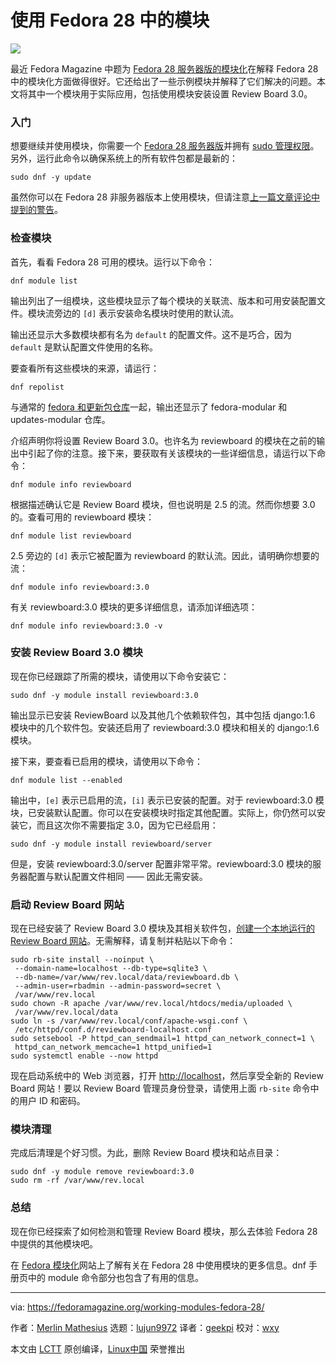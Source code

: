 使用 Fedora 28 中的模块
======

![](https://fedoramagazine.org/wp-content/uploads/2018/05/modules-workingwith-816x345.jpg)

最近 Fedora Magazine 中题为 [Fedora 28 服务器版的模块化][1]在解释 Fedora  28 中的模块化方面做得很好。它还给出了一些示例模块并解释了它们解决的问题。本文将其中一个模块用于实际应用，包括使用模块安装设置 Review Board 3.0。

### 入门

想要继续并使用模块，你需要一个 [Fedora 28 服务器版][2]并拥有 [sudo 管理权限][3]。另外，运行此命令以确保系统上的所有软件包都是最新的：

```
sudo dnf -y update
```

虽然你可以在 Fedora 28 非服务器版本上使用模块，但请注意[上一篇文章评论中提到的警告][4]。

### 检查模块

首先，看看 Fedora 28 可用的模块。运行以下命令：

```
dnf module list
```

输出列出了一组模块，这些模块显示了每个模块的关联流、版本和可用安装配置文件。模块流旁边的 `[d]` 表示安装命名模块时使用的默认流。

输出还显示大多数模块都有名为 `default` 的配置文件。这不是巧合，因为 `default` 是默认配置文件使用的名称。

要查看所有这些模块的来源，请运行：

```
dnf repolist
```

与通常的 [fedora 和更新包仓库][5]一起，输出还显示了 fedora-modular 和 updates-modular 仓库。

介绍声明你将设置 Review Board 3.0。也许名为 reviewboard 的模块在之前的输出中引起了你的注意。接下来，要获取有关该模块的一些详细信息，请运行以下命令：

```
dnf module info reviewboard
```

根据描述确认它是 Review Board 模块，但也说明是 2.5 的流。然而你想要 3.0 的。查看可用的 reviewboard 模块：

```
dnf module list reviewboard
```

2.5 旁边的 `[d]` 表示它被配置为 reviewboard 的默认流。因此，请明确你想要的流：

```
dnf module info reviewboard:3.0
```

有关 reviewboard:3.0 模块的更多详细信息，请添加详细选项：

```
dnf module info reviewboard:3.0 -v
```

### 安装 Review Board 3.0 模块

现在你已经跟踪了所需的模块，请使用以下命令安装它：

```
sudo dnf -y module install reviewboard:3.0
```

输出显示已安装 ReviewBoard 以及其他几个依赖软件包，其中包括 django:1.6 模块中的几个软件包。安装还启用了 reviewboard:3.0 模块和相关的 django:1.6 模块。

接下来，要查看已启用的模块，请使用以下命令：

```
dnf module list --enabled
```

输出中，`[e]` 表示已启用的流，`[i]` 表示已安装的配置。对于 reviewboard:3.0 模块，已安装默认配置。你可以在安装模块时指定其他配置。实际上，你仍然可以安装它，而且这次你不需要指定 3.0，因为它已经启用：

```
sudo dnf -y module install reviewboard/server
```

但是，安装 reviewboard:3.0/server 配置非常平常。reviewboard:3.0 模块的服务器配置与默认配置文件相同 —— 因此无需安装。

### 启动 Review Board  网站

现在已经安装了 Review Board 3.0 模块及其相关软件包，[创建一个本地运行的 Review Board 网站][6]。无需解释，请复制并粘贴以下命令：

```
sudo rb-site install --noinput \
 --domain-name=localhost --db-type=sqlite3 \
 --db-name=/var/www/rev.local/data/reviewboard.db \
 --admin-user=rbadmin --admin-password=secret \
 /var/www/rev.local
sudo chown -R apache /var/www/rev.local/htdocs/media/uploaded \
 /var/www/rev.local/data
sudo ln -s /var/www/rev.local/conf/apache-wsgi.conf \
 /etc/httpd/conf.d/reviewboard-localhost.conf
sudo setsebool -P httpd_can_sendmail=1 httpd_can_network_connect=1 \
 httpd_can_network_memcache=1 httpd_unified=1
sudo systemctl enable --now httpd
```

现在启动系统中的 Web 浏览器，打开 <http://localhost>，然后享受全新的 Review Board 网站！要以 Review Board 管理员身份登录，请使用上面 `rb-site` 命令中的用户 ID 和密码。

### 模块清理

完成后清理是个好习惯。为此，删除 Review Board 模块和站点目录：

```
sudo dnf -y module remove reviewboard:3.0
sudo rm -rf /var/www/rev.local
```

### 总结

现在你已经探索了如何检测和管理 Review Board 模块，那么去体验 Fedora 28 中提供的其他模块吧。

在 [Fedora 模块化][7]网站上了解有关在 Fedora 28 中使用模块的更多信息。dnf 手册页中的 module 命令部分也包含了有用的信息。

--------------------------------------------------------------------------------

via: https://fedoramagazine.org/working-modules-fedora-28/

作者：[Merlin Mathesius][a]
选题：[lujun9972](https://github.com/lujun9972)
译者：[geekpi](https://github.com/geekpi)
校对：[wxy](https://github.com/wxy)

本文由 [LCTT](https://github.com/LCTT/TranslateProject) 原创编译，[Linux中国](https://linux.cn/) 荣誉推出

[a]:https://fedoramagazine.org/author/merlinm/
[1]:https://fedoramagazine.org/modularity-fedora-28-server-edition/
[2]:https://getfedora.org/server/
[3]:https://fedoramagazine.org/howto-use-sudo/
[4]:https://fedoramagazine.org/modularity-fedora-28-server-edition/#comment-476696
[5]:https://fedoraproject.org/wiki/Repositories
[6]:https://www.reviewboard.org/docs/manual/dev/admin/installation/creating-sites/
[7]:https://docs.pagure.org/modularity/
